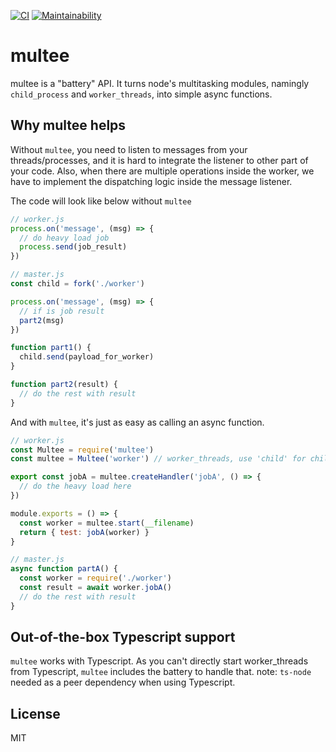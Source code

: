 [![CI](https://github.com/rjyo/multee/workflows/CI/badge.svg)](https://github.com/rjyo/multee/actions) [![Maintainability](https://api.codeclimate.com/v1/badges/a30197a15f88eb66c546/maintainability)](https://codeclimate.com/github/rjyo/multee/maintainability)

# multee

multee is a "battery" API. It turns node's multitasking modules, namingly `child_process` and `worker_threads`, into simple async functions.

## Why multee helps

Without `multee`, you need to listen to messages from your threads/processes, and it is hard to integrate the listener to other part of your code. Also, when there are multiple operations inside the worker, we have to implement the dispatching logic inside the message listener.

The code will look like below without `multee`

```javascript
// worker.js
process.on('message', (msg) => {
  // do heavy load job
  process.send(job_result)
})

// master.js
const child = fork('./worker')

process.on('message', (msg) => {
  // if is job result
  part2(msg)
})

function part1() {
  child.send(payload_for_worker)
}

function part2(result) {
  // do the rest with result
}
```

And with `multee`, it's just as easy as calling an async function.

```javascript
// worker.js
const Multee = require('multee')
const multee = Multee('worker') // worker_threads, use 'child' for child_process

export const jobA = multee.createHandler('jobA', () => {
  // do the heavy load here
})

module.exports = () => {
  const worker = multee.start(__filename)
  return { test: jobA(worker) }
}

// master.js
async function partA() {
  const worker = require('./worker')
  const result = await worker.jobA()
  // do the rest with result
}
```

## Out-of-the-box Typescript support

`multee` works with Typescript. As you can't directly start worker_threads from Typescript, `multee` includes the battery to handle that. note: `ts-node` needed as a peer dependency when using Typescript.


## License

MIT